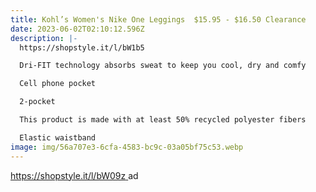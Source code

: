 ```yaml
---
title: Kohl’s Women's Nike One Leggings  $15.95 - $16.50 Clearance
date: 2023-06-02T02:10:12.596Z
description: |-
  https://shopstyle.it/l/bW1b5

  Dri-FIT technology absorbs sweat to keep you cool, dry and comfy

  Cell phone pocket

  2-pocket

  This product is made with at least 50% recycled polyester fibers 

  Elastic waistband
image: img/56a707e3-6cfa-4583-bc9c-03a05bf75c53.webp
---
```

[https://shopstyle.it/l/bW09z  ](https://shopstyle.it/l/bW09z) ad